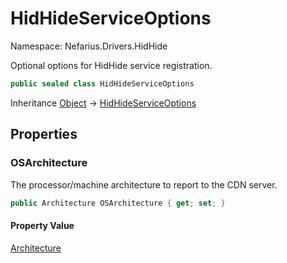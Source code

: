 # HidHideServiceOptions

Namespace: Nefarius.Drivers.HidHide

Optional options for HidHide service registration.

```csharp
public sealed class HidHideServiceOptions
```

Inheritance [Object](https://docs.microsoft.com/en-us/dotnet/api/system.object) → [HidHideServiceOptions](./nefarius.drivers.hidhide.hidhideserviceoptions.md)

## Properties

### <a id="properties-osarchitecture"/>**OSArchitecture**

The processor/machine architecture to report to the CDN server.

```csharp
public Architecture OSArchitecture { get; set; }
```

#### Property Value

[Architecture](https://docs.microsoft.com/en-us/dotnet/api/system.runtime.interopservices.architecture)<br>
